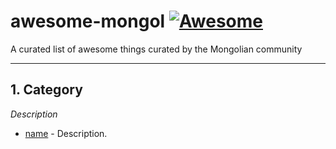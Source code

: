 # awesome-mongol [![Awesome](https://cdn.rawgit.com/sindresorhus/awesome/d7305f38d29fed78fa85652e3a63e154dd8e8829/media/badge.svg)](https://github.com/sindresorhus/awesome)
A curated list of awesome things curated by the Mongolian community

---

## 1. Category

*Description*

* [name](link) - Description.
